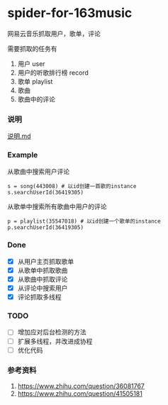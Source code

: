# spider-for-163music
网易云音乐抓取用户，歌单，评论

需要抓取的任务有
1. 用户 user
2. 用户的听歌排行榜 record
3. 歌单 playlist
4. 歌曲
5. 歌曲中的评论

### 说明
[说明.md](./notes.md)

### Example

从歌曲中搜索用户评论
```
s = song(443008) # 以id创建一首歌的instance
s.searchUserId(36419305)
```

从歌单中搜索所有歌曲中用户的评论
```
p = playlist(35547018) # 以id创建一个歌单的instance
p.searchUserId(36419305)
```



### Done
- [x] 从用户主页抓取歌单
- [x] 从歌单中抓取歌曲
- [x] 从歌曲中抓取评论
- [x] 从评论中搜索用户
- [x] 评论抓取多线程

### TODO
- [ ] 增加应对后台检测的方法
- [ ] 扩展多线程，并改进成协程
- [ ] 优化代码

### 参考资料
1. https://www.zhihu.com/question/36081767 
2. https://www.zhihu.com/question/41505181
